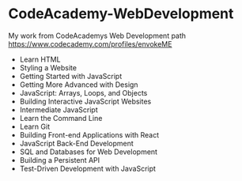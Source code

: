 # CodeAcademy-WebDevelopment
My work from CodeAcademys Web Development path https://www.codecademy.com/profiles/envokeME


* Learn HTML  
* Styling a Website  
* Getting Started with JavaScript  
* Getting More Advanced with Design  
* JavaScript: Arrays, Loops, and Objects  
* Building Interactive JavaScript Websites  
* Intermediate JavaScript  
* Learn the Command Line  
* Learn Git  
* Building Front-end Applications with React  
* JavaScript Back-End Development  
* SQL and Databases for Web Development  
* Building a Persistent API  
* Test-Driven Development with JavaScript  
